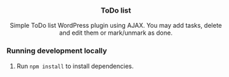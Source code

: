 <h3 align="center">ToDo list</h3>

<p align="center">Simple ToDo list WordPress plugin using AJAX. You may add tasks, delete and edit them or mark/unmark as done.</p>


### Running development locally
1. Run `npm install` to install dependencies.

